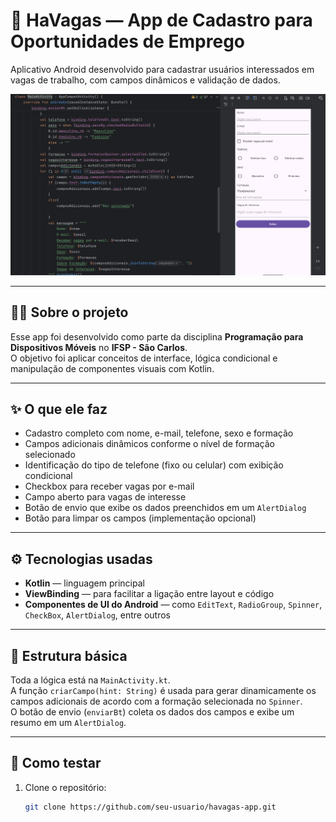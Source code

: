 # 💼 HaVagas — App de Cadastro para Oportunidades de Emprego  
Aplicativo Android desenvolvido para cadastrar usuários interessados em vagas de trabalho, com campos dinâmicos e validação de dados.

![HaVagas](image/capa.png)

---

## 🙋‍♀️ Sobre o projeto

Esse app foi desenvolvido como parte da disciplina **Programação para Dispositivos Móveis** no **IFSP - São Carlos**.  
O objetivo foi aplicar conceitos de interface, lógica condicional e manipulação de componentes visuais com Kotlin.

---

## ✨ O que ele faz

- Cadastro completo com nome, e-mail, telefone, sexo e formação  
- Campos adicionais dinâmicos conforme o nível de formação selecionado  
- Identificação do tipo de telefone (fixo ou celular) com exibição condicional  
- Checkbox para receber vagas por e-mail  
- Campo aberto para vagas de interesse  
- Botão de envio que exibe os dados preenchidos em um `AlertDialog`  
- Botão para limpar os campos (implementação opcional)

---

## ⚙️ Tecnologias usadas

- **Kotlin** — linguagem principal  
- **ViewBinding** — para facilitar a ligação entre layout e código  
- **Componentes de UI do Android** — como `EditText`, `RadioGroup`, `Spinner`, `CheckBox`, `AlertDialog`, entre outros

---

## 📂 Estrutura básica

Toda a lógica está na `MainActivity.kt`.  
A função `criarCampo(hint: String)` é usada para gerar dinamicamente os campos adicionais de acordo com a formação selecionada no `Spinner`.  
O botão de envio (`enviarBt`) coleta os dados dos campos e exibe um resumo em um `AlertDialog`.

---

## 🧪 Como testar

1. Clone o repositório:  
   ```bash
   git clone https://github.com/seu-usuario/havagas-app.git
